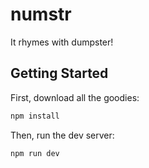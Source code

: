 # numstr

It rhymes with dumpster!

## Getting Started

First, download all the goodies:

```bash
npm install
```

Then, run the dev server:

```bash
npm run dev
```
